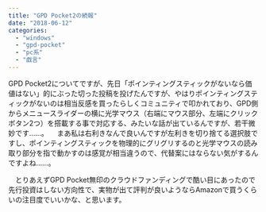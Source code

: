 ```yaml
---
title: "GPD Pocket2の続報"
date: "2018-06-12"
categories: 
  - "windows"
  - "gpd-pocket"
  - "pc系"
  - "戯言"
---
```


GPD Pocket2についてですが、先日「ポインティングスティックがないなら価値はない」的にぶった切った投稿を投げたんですが、やはりポインティングスティックがないのは相当反感を買ったらしくコミュニティで叩かれており、GPD側からメニュースライダーの横に光学マウス（右端にマウス部分、左端にクリックボタン2つ）を搭載する事で対応する、みたいな話が出ているんですが、若干微妙です……。 　まあ私は右利きなんで良いんですが左利きを切り捨てる選択肢ですし、ポインティングスティックを物理的にグリグリするのと光学マウスの読み取り部分を指で動かすのは感覚が相当違うので、代替案にはならない気がするんですよね……。

　とりあえずGPD Pocket無印のクラウドファンディングで酷い目にあったので先行投資はしない方向性で、実物が出て評判が良いようならAmazonで買うくらいの注目度でいいかな、と思います。
